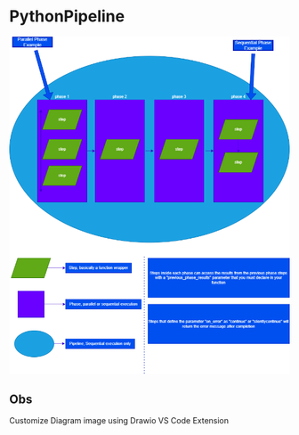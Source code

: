 # PythonPipeline

![Image](PythonPipeline.drawio.png)

## Obs

Customize Diagram image using Drawio VS Code Extension
